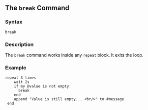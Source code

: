 
## The `break` Command

### Syntax

```ebnf
break
```

### Description

The `break` command works inside any `repeat` block.  It exits the loop.

### Example

```hyperscript
repeat 3 times
    wait 2s
    if my @value is not empty
      break
    end
    append "Value is still empty... <br/>" to #message
 end
```
